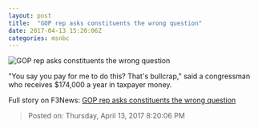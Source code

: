 ```yaml
---
layout: post
title:  "GOP rep asks constituents the wrong question"
date: 2017-04-13 15:20:06Z
categories: msnbc
---
```


![GOP rep asks constituents the wrong question](http://www.msnbc.com/sites/msnbc/files/styles/ratio--1_91-1--1200x630/public/article-teasers/markwayne.jpg?itok=oM9irPFj)

"You say you pay for me to do this? That's bullcrap," said a congressman who receives $174,000 a year in taxpayer money.


Full story on F3News: [GOP rep asks constituents the wrong question](http://www.f3nws.com/n/TCCczG)

> Posted on: Thursday, April 13, 2017 8:20:06 PM

